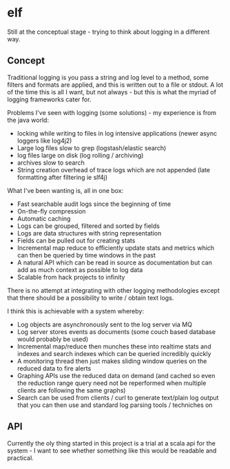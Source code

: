 elf
===

Still at the conceptual stage - trying to think about logging in a different way.

Concept
-------

Traditional logging is you pass a string and log level to a method, some filters and formats
are applied, and this is written out to a file or stdout. A lot of the time this is all I want,
but not always - but this is what the myriad of logging frameworks cater for.

Problems I've seen with logging (some solutions) - my experience is from the java world:

* locking while writing to files in log intensive applications (newer async loggers like log4j2)
* Large log files slow to grep (logstash/elastic search)
* log files large on disk (log rolling / archiving)
* archives slow to search
* String creation overhead of trace logs which are not appended (late formatting after filtering ie slf4j)

What I've been wanting is, all in one box:

* Fast searchable audit logs since the beginning of time
* On-the-fly compression 
* Automatic caching
* Logs can be grouped, filtered and sorted by fields
* Logs are data structures with string representation
* Fields can be pulled out for creating stats
* Incremental map reduce to efficiently update stats and metrics which can then be queried by time windows in the past
* A natural API which can be read in source as documentation but can add as much context as possible to log data
* Scalable from hack projects to infinity

There is no attempt at integrating with other logging methodologies except that there should be a possibility to write /
obtain text logs.

I think this is achievable with a system whereby:

* Log objects are asynchronously sent to the log server via MQ
* Log server stores events as documents (some couch based database would probably be used)
* Incremental map/reduce then munches these into realtime stats and indexes and search indexes
  which can be queried incredibly quickly
* A monitoring thread then just makes sliding window queries on the reduced data to fire alerts
* Graphing APIs use the reduced data on demand (and cached so even the reduction range query need
  not be reperformed when multiple clients are following the same graphs)
* Search can be used from clients / curl to generate text/plain log output that you can then use
  and standard log parsing tools / techniches on


API
---

Currently the oly thing started in this project is a trial at a scala api for the system - I want to see whether
something like this would be readable and practical.

